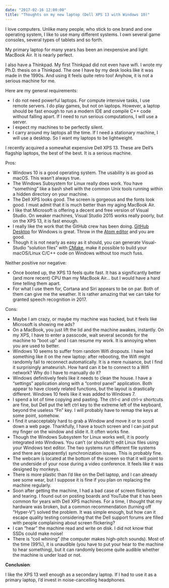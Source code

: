 ```yaml
---
date: "2017-02-16 12:00:00"
title: "Thoughts on my new laptop (Dell XPS 13 with Windows 10)"
---
```




I love computers. Unlike many people, who stick to one brand and one operating system, I like to use many different systems. I own several game consoles, several types of tablets and so forth. 

My primary laptop for many years has been an inexpensive and light MacBook Air. It is nearly perfect. 

I also have a Thinkpad. My first Thinkpad did not even have wifi. I wrote my Ph.D. thesis on a Thinkpad. The one I have by my desk looks like it was made in the 1990s. And using it feels quite retro too! Anyhow, it is not a serious machine for me.

Here are my general requirements:

- I do not need powerful laptops. For compute intensive tasks, I use remote servers. I do play games, but not on laptops. However, a laptop should be fast enough to run a modern IDE and compile C++ code without falling apart. If I need to run serious computations, I will use a server.
- I expect my machines to be perfectly silent.
- I carry around my laptops all the time. If I need a stationary machine, I will use a desktop. So I want my laptops to be lightweight.


I recently acquired a somewhat expensive Dell XPS 13. These are Dell&rsquo;s flagship laptops, the best of the best. It is a serious machine.

Pros:

- Windows 10 is a good operating system. The usability is as good as macOS. This wasn&rsquo;t always true.
- The Windows Subsystem for Linux really does work. You have &ldquo;something&rdquo; like a bash shell with the common Unix tools running within a hidden directory on your machine.
- The Dell XPS looks good. The screen is gorgeous and the fonts look good. I must admit that it is much better than my aging MacBook Air.
- I like that Microsoft is offering a decent and free version of Visual Studio. On weaker machines, Visual Studio 2015 works really poorly, but on the XPS 13, it is fast enough. 
- I really like the work that the GitHub crew has been doing. [GitHub Desktop](https://desktop.github.com/) for Windows is great. Throw in the [Atom editor](https://atom.io/) and you are good.
- Though it is not nearly as easy as it should, you can generate Visual-Studio &ldquo;solution files&rdquo; with [CMake](https://cmake.org/), make it possible to build your macOS/Linux C/C++ code on Windows without too much fuss.


Neither positive nor negative:

- Once booted up, the XPS 13 feels quite fast. It has a significantly better (and more recent) CPU than my MacBook Air&hellip; but I would have a hard time telling them apart.
- For what I use them for, Cortana and Siri appears to be on par. Both of them can give me the weather. It is rather amazing that we can take for granted speech recognition in 2017.


Cons:

- Maybe I am crazy, or maybe my machine was hacked, but it feels like Microsoft is showing me ads?
- On a MacBook, you just lift the lid and the machine awakes, instantly. On my XPS, I have to enter a passcode, wait several seconds for the machine to &ldquo;boot up&rdquo; and I can resume my work. It is annoying when you are used to better.
- Windows 10 seems to suffer from random Wifi dropouts. I have had something like it on the new laptop: after rebooting, the Wifi might randomly fail to reconnect automatically. It is a mere nuisance, but I find it surprisingly amateurish. How hard can it be to connect to a Wifi network? Why do I have to manually do it?
- Windows definitively feels like it needs to clean the house. I have a &ldquo;settings&rdquo; application along with a &ldquo;control panel&rdquo; application. Both appear to have closely related functions, but the layout is drastically different. Windows 10 feels like it was added to Windows 7. 
- I spend a lot of time copying and pasting. The ctrl-c and ctrl-v shortcuts are fine, but Dell put the left ctrl key to the extreme left of the keyboard, beyond the useless &ldquo;Fn&rdquo; key. I will probably have to remap the keys at some point, somehow.
- I find it unacceptably hard to grab a Window and move it or to scroll down a web page. Thankfully, I have a touch screen and I can just put my finger on the window and slide it. It often works fine. 
- Though the Windows Subsystem for Linux works well, it is poorly integrated into Windows. You can&rsquo;t (or shouldn&rsquo;t) edit Linux files using your Windows text editor. The two systems run different file systems and there are (apparently) synchronization issues. This is probably fine.
- The webcam is located at the bottom of the screen so that it will point to the underside of your nose during a video conference. It feels like it was designed by monkeys.
- There is more plastic than I&rsquo;d like on the Dell laptop, and I can already see some wear, but I suppose it is fine if you plan on replacing the machine regularly.
- Soon after getting the machine, I had a bad case of screen flickering and tearing. I found out on posting boards and YouTube that it has been common for years with Dell XPS machines. For a time, I thought that my hardware was broken, but a common recommendation (turning off &ldquo;Hyper-V&rdquo;) solved the problem. It was simple enough, but how can it escape quality testing considering that the Dell support forums are filled with people complaining about screen flickering?
- I can &ldquo;hear&rdquo; the machine read and write on disk. I did not know that SSDs could make noise! 
- There is &ldquo;coil whining&rdquo; (the computer makes high-pitch sounds). Most of the time (99%), it is unaudible (you have to put your hear to the machine to hear something), but it can randomly become quite audible whether the machine is under load or not. 


__Conclusion__:

 I like the XPS 13 well enough as a secondary laptop. If I had to use it as a primary laptop, I&rsquo;d invest in noise-cancelling headphones.

